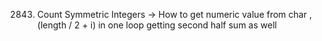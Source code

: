 


 2843. Count Symmetric Integers -> How to get numeric value from char , (length / 2 + i) in one loop getting second half sum as well
